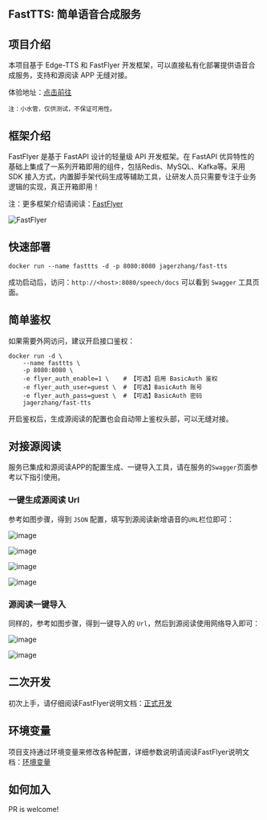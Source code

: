 ## FastTTS: 简单语音合成服务

## 项目介绍
本项目基于 Edge-TTS 和 FastFlyer 开发框架，可以直接私有化部署提供语音合成服务，支持和源阅读 APP 无缝对接。

体验地址：[点击前往](https://tts-demo.zhang.ge/speech/docs)

`注：小水管，仅供测试，不保证可用性。` 

## 框架介绍
FastFlyer 是基于 FastAPI 设计的轻量级 API 开发框架。在 FastAPI 优异特性的基础上集成了一系列开箱即用的组件，包括Redis、MySQL、Kafka等。采用 SDK 接入方式，内置脚手架代码生成等辅助工具，让研发人员只需要专注于业务逻辑的实现，真正开箱即用！

注：更多框架介绍请阅读：[FastFlyer](https://github.com/jagerzhang/fastflyer)

![FastFlyer](logo.png)

## 快速部署

```
docker run --name fasttts -d -p 8080:8080 jagerzhang/fast-tts 
```
成功启动后，访问：`http://<host>:8080/speech/docs` 可以看到 `Swagger` 工具页面。

## 简单鉴权

如果需要外网访问，建议开启接口鉴权：

```
docker run -d \
    --name fasttts \
    -p 8080:8080 \
    -e flyer_auth_enable=1 \    # 【可选】启用 BasicAuth 鉴权
    -e flyer_auth_user=guest \  # 【可选】BasicAuth 账号 
    -e flyer_auth_pass=guest \  # 【可选】BasicAuth 密码
    jagerzhang/fast-tts 
```

开启鉴权后，生成源阅读的配置也会自动带上鉴权头部，可以无缝对接。

## 对接源阅读

服务已集成和源阅读APP的配置生成、一键导入工具，请在服务的`Swagger`页面参考以下指引使用。

### 一键生成源阅读 Url

参考如图步骤，得到 `JSON` 配置，填写到源阅读新增语音的`URL`栏位即可：

![image](static/doc1.png)

![image](static/doc2.png)

![image](static/doc3.png)

![image](static/doc4.png)

### 源阅读一键导入

同样的，参考如图步骤，得到一键导入的 `Url`，然后到源阅读使用网络导入即可：

![image](static/doc5.png)

![image](static/doc6.png)

## 二次开发

初次上手，请仔细阅读FastFlyer说明文档：[正式开发](https://github.com/jagerzhang/fastflyer#正式开发)

## 环境变量
项目支持通过环境变量来修改各种配置，详细参数说明请阅读FastFlyer说明文档：[环境变量](https://github.com/jagerzhang/fastflyer#环境变量)

## 如何加入
PR is welcome!
